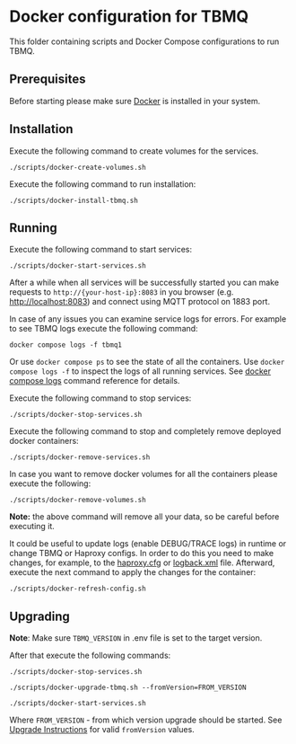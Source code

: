 # Docker configuration for TBMQ

This folder containing scripts and Docker Compose configurations to run TBMQ.

## Prerequisites

Before starting please make sure [Docker](https://docs.docker.com/install/) is installed in your system.

## Installation

Execute the following command to create volumes for the services.

```
./scripts/docker-create-volumes.sh
```

Execute the following command to run installation:

```
./scripts/docker-install-tbmq.sh
```

## Running

Execute the following command to start services:

```
./scripts/docker-start-services.sh
```

After a while when all services will be successfully started you can make requests to `http://{your-host-ip}:8083` in
you browser (e.g. [http://localhost:8083](http://localhost:8083))
and connect using MQTT protocol on 1883 port.

In case of any issues you can examine service logs for errors.
For example to see TBMQ logs execute the following command:

```
docker compose logs -f tbmq1
```

Or use `docker compose ps` to see the state of all the containers.
Use `docker compose logs -f` to inspect the logs of all running services.
See [docker compose logs](https://docs.docker.com/compose/reference/logs/) command reference for details.

Execute the following command to stop services:

```
./scripts/docker-stop-services.sh
```

Execute the following command to stop and completely remove deployed docker containers:

```
./scripts/docker-remove-services.sh
```

In case you want to remove docker volumes for all the containers please execute the following:

```
./scripts/docker-remove-volumes.sh
```

**Note:** the above command will remove all your data, so be careful before executing it.

It could be useful to update logs (enable DEBUG/TRACE logs) in runtime or change TBMQ or Haproxy configs. In order to do
this you need to make changes, for example, to the
[haproxy.cfg](/docker/haproxy/config/haproxy.cfg) or [logback.xml](/docker/tb-mqtt-broker/conf/logback.xml) file.
Afterward, execute the next command to apply the changes for the container:

```
./scripts/docker-refresh-config.sh
```

## Upgrading

**Note**: Make sure `TBMQ_VERSION` in .env file is set to the target version.

After that execute the following commands:

```
./scripts/docker-stop-services.sh
```

```
./scripts/docker-upgrade-tbmq.sh --fromVersion=FROM_VERSION
```

```
./scripts/docker-start-services.sh
```

Where `FROM_VERSION` - from which version upgrade should be started.
See [Upgrade Instructions](https://thingsboard.io/docs/mqtt-broker/install/upgrade-instructions/) for
valid `fromVersion` values.
